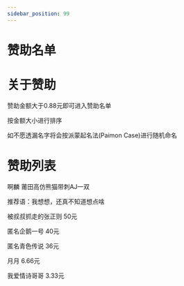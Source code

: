 ```yaml
---
sidebar_position: 99
---
```


# 赞助名单

# 关于赞助

赞助金额大于0.88元即可进入赞助名单

按金额大小进行排序

如不愿透漏名字将会按派蒙起名法(Paimon Case)进行随机命名

# 赞助列表

啊麟 莆田高仿熊猫带刺AJ一双

推荐语：我想想，还真不知道想点啥

被叔叔抓走的张正则 50元

匿名企鹅一号 40元

匿名青色传说 36元

月月 6.66元

我爱情诗哥哥 3.33元